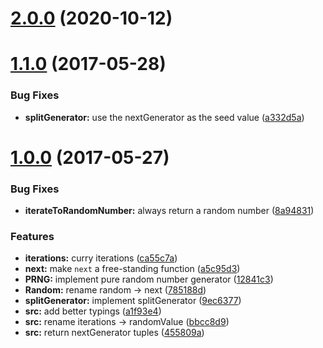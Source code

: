 # [2.0.0](https://github.com/TylorS/pure-number-generator/compare/v1.1.0...v2.0.0) (2020-10-12)



# [1.1.0](https://github.com/TylorS/pure-number-generator/compare/v1.0.0...v1.1.0) (2017-05-28)


### Bug Fixes

* **splitGenerator:** use the nextGenerator as the seed value ([a332d5a](https://github.com/TylorS/pure-number-generator/commit/a332d5ade4aa4c0c0c22f963d0d05e68a04b2b80))



# [1.0.0](https://github.com/TylorS/pure-number-generator/compare/12841c3ca3617278def848a009e50a7b3cb2d713...v1.0.0) (2017-05-27)


### Bug Fixes

* **iterateToRandomNumber:** always return a random number ([8a94831](https://github.com/TylorS/pure-number-generator/commit/8a9483163b9bc8516af24b4b008c01963a4bfa65))


### Features

* **iterations:** curry iterations ([ca55c7a](https://github.com/TylorS/pure-number-generator/commit/ca55c7ad94a955acfad259d9793480ac39b09308))
* **next:** make `next` a free-standing function ([a5c95d3](https://github.com/TylorS/pure-number-generator/commit/a5c95d35b9de056eeedecfebd491ad59600e0f28))
* **PRNG:** implement pure random number generator ([12841c3](https://github.com/TylorS/pure-number-generator/commit/12841c3ca3617278def848a009e50a7b3cb2d713))
* **Random:** rename random -> next ([785188d](https://github.com/TylorS/pure-number-generator/commit/785188dff51f05fa1429e8a01b737ecd3712bcfb))
* **splitGenerator:** implement splitGenerator ([9ec6377](https://github.com/TylorS/pure-number-generator/commit/9ec637776ea638c92d279ac45f71c0023b77ced9))
* **src:** add better typings ([a1f93e4](https://github.com/TylorS/pure-number-generator/commit/a1f93e4b648d53a680f751275d65448a54d5388c))
* **src:** rename iterations -> randomValue ([bbcc8d9](https://github.com/TylorS/pure-number-generator/commit/bbcc8d90b2ce81e436291564b310d98145a020b1))
* **src:** return nextGenerator tuples ([455809a](https://github.com/TylorS/pure-number-generator/commit/455809a216ffb8a31728f33e34ec705fa2e4c553))



